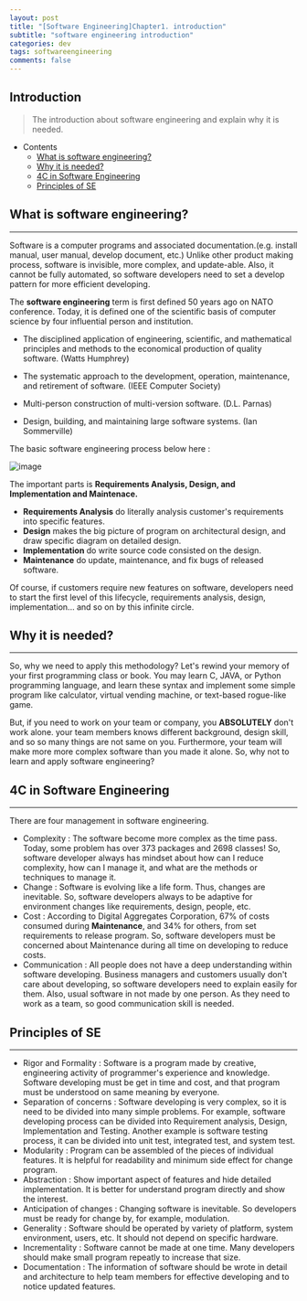 ```yaml
---
layout: post
title: "[Software Engineering]Chapter1. introduction"
subtitle: "software engineering introduction"
categories: dev
tags: softwareengineering
comments: false
---
```


## Introduction
> The introduction about software engineering and explain why it is needed.

- Contents
	- [What is software engineering?](#what-is-software-engineering)
	- [Why it is needed?](#why-it-is-needed)
	- [4C in Software Engineering](#4c-in-software-engineering)
	- [Principles of SE](#principles-of-se)
	
## What is software engineering?
---
Software is a computer programs and associated documentation.(e.g. install manual, user manual, develop document, etc.) Unlike other product making process, software is invisible, more complex, and update-able. Also, it cannot be fully automated, so software developers need to set a develop pattern for more efficient developing.

The **software engineering** term is first defined 50 years ago on NATO conference. Today, it is defined one of the scientific basis of computer science by four influential person and institution.

- The disciplined application of engineering, scientific, and mathematical principles and methods to the economical production of quality software. (Watts Humphrey)

- The systematic approach to the development, operation, maintenance, and retirement of software. (IEEE Computer Society)

- Multi-person construction of multi-version software. (D.L. Parnas)

- Design, building, and maintaining large software systems. (Ian Sommerville)

  

The basic software engineering process below here :

![image](https://github.com/yeosu623/yeosu623.github.io/assets/72304945/8e8e85c9-cee5-4d22-8c6b-2d3c2dcbd4ba)

The important parts is **Requirements Analysis, Design, and Implementation and Maintenace.**

- **Requirements Analysis** do literally analysis customer's requirements into specific features.
- **Design** makes the big picture of program on architectural design, and draw specific diagram on detailed design.
- **Implementation** do write source code consisted on the design.
- **Maintenance** do update, maintenance, and fix bugs of released software.

Of course, if customers require new features on software, developers need to start the first level of this lifecycle, requirements analysis, design, implementation... and so on by this infinite circle.



## Why it is needed?
---
So, why we need to apply this methodology? Let's rewind your memory of your first programming class or book. You may learn C, JAVA, or Python programming language, and learn these syntax and implement some simple program like calculator, virtual vending machine, or text-based rogue-like game.

But, if you need to work on your team or company, you **ABSOLUTELY** don't work alone. your team members knows different background, design skill, and so so many things are not same on you. Furthermore, your team will make more more complex software than you made it alone. So, why not to learn and apply software engineering?



## 4C in Software Engineering 
---
There are four management in software engineering.

- Complexity : The software become more complex as the time pass. Today, some problem has over 373 packages and 2698 classes! So, software developer always has mindset about how can I reduce complexity, how can I manage it, and what are the methods or techniques to manage it.
- Change : Software is evolving like a life form. Thus, changes are inevitable. So, software developers always to be adaptive for environment changes like requirements, design, people, etc.
- Cost : According to Digital Aggregates Corporation, 67% of costs consumed during **Maintenance**, and 34% for others, from set requirements to release program. So, software developers must be concerned about Maintenance during all time on developing to reduce costs.
- Communication : All people does not have a deep understanding within software developing. Business managers and customers usually don't care about developing, so software developers need to explain easily for them. Also, usual software in not made by one person. As they need to work as a team, so good communication skill is needed.



## Principles of SE
---
- Rigor and Formality : Software is a program made by creative, engineering activity of programmer's experience and knowledge. Software developing must be get in time and cost, and that program must be understood on same meaning by everyone.
- Separation of concerns : Software developing is very complex, so it is need to be divided into many simple problems. For example, software developing process can be divided into Requirement analysis, Design, Implementation and Testing. Another example is software testing process, it can be divided into unit test, integrated test, and system test.
- Modularity : Program can be assembled of the pieces of individual features. It is helpful for readability and minimum side effect for change program.
- Abstraction : Show important aspect of features and hide detailed implementation. It is better for understand program directly and show the interest.
- Anticipation of changes : Changing software is inevitable. So developers must be ready for change by, for example, modulation.
- Generality : Software should be operated by variety of platform, system environment, users, etc. It should not depend on specific hardware.
- Incrementality : Software cannot be made at one time. Many developers should make small program repeatly to increase that size.
- Documentation : The information of software should be wrote in detail and architecture to help team members for effective developing and to notice updated features.


